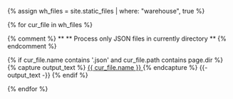 {% assign wh_files = site.static_files | where: "warehouse", true %}


{% for cur_file in wh_files %}

  {% comment %}
    **
    ** Process only JSON files in currently directory
    **
  {% endcomment %}

  {% if cur_file.name contains '.json' and cur_file.path contains page.dir %}
    {% capture output_text %}
<a href="{{ site.baseurl }}{{ cur_file.path }}"> {{ cur_file.name }} </a>
    {% endcapture %}
    {{- output_text -}}
  {% endif %}
  
{% endfor %}
